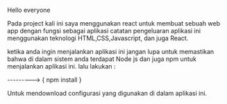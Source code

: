 Hello everyone

Pada project kali ini saya menggunakan react untuk membuat sebuah web app dengan fungsi sebagai aplikasi catatan pengeluaran
aplikasi ini menggunakan teknologi HTML,CSS,Javascript, dan juga React.

ketika anda ingin menjalankan aplikasi ini jangan lupa untuk memastikan bahwa di dalam sistem anda terdapat Node js dan juga npm untuk menjalankan 
aplikasi ini. lalu lakukan :

--------->  { npm install }

Untuk mendownload configurasi yang digunakan di dalam aplikasi ini.
